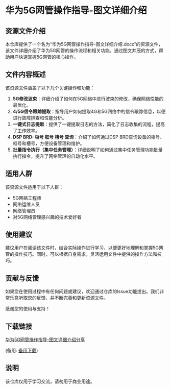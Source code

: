 # 华为5G网管操作指导-图文详细介绍

## 资源文件介绍

本仓库提供了一个名为“华为5G网管操作指导-图文详细介绍.docx”的资源文件，该文件详细介绍了华为5G网管的操作流程和相关功能。通过图文并茂的方式，帮助用户快速掌握5G网管的核心操作。

## 文件内容概述

该资源文件涵盖了以下几个关键操作和功能：

1. **5G修改波束**：详细介绍了如何在5G网络中进行波束的修改，确保网络性能的最优化。
2. **4/5G信令跟踪提取**：指导用户如何提取4G和5G网络中的信令跟踪信息，以便进行故障排查和性能分析。
3. **一键式日志提取**：提供了一键提取日志的方法，简化了日志收集的流程，提高了工作效率。
4. **DSP BRD: 柜号 框号 槽号 查询**：介绍了如何通过DSP BRD查询设备的柜号、框号和槽号，方便设备管理和维护。
5. **批量指令执行（集中任务管理）**：详细说明了如何通过集中任务管理功能批量执行指令，提升了网络管理的自动化水平。

## 适用人群

该资源文件适用于以下人群：

- 5G网络工程师
- 网络运维人员
- 网络管理员
- 对5G网络管理感兴趣的技术爱好者

## 使用建议

建议用户在阅读该文件时，结合实际操作进行学习，以便更好地理解和掌握5G网管的操作技巧。同时，可以根据自身需求，灵活运用文件中提供的操作方法和技巧。

## 贡献与反馈

如果您在使用过程中有任何问题或建议，欢迎通过仓库的Issue功能提出。我们非常乐意听取您的反馈，并不断完善和更新资源文件。

感谢您的使用与支持！

## 下载链接
[华为5G网管操作指导-图文详细介绍分享](https://pan.quark.cn/s/8c7e40b53b21) 

(备用: [备用下载](https://pan.baidu.com/s/1wHaEQo7wEPoAlAXpQzm5ZA?pwd=1234))

## 说明

该仓库仅用于学习交流，请勿用于商业用途。
